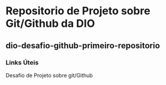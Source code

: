 
# Repositorio de Projeto sobre Git/Github da DIO
## dio-desafio-github-primeiro-repositorio
### Links Úteis
Desafio de Projeto sobre git/Github
